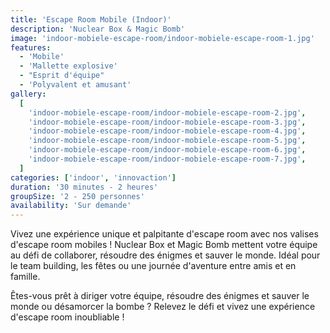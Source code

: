 ```yaml
---
title: 'Escape Room Mobile (Indoor)'
description: 'Nuclear Box & Magic Bomb'
image: 'indoor-mobiele-escape-room/indoor-mobiele-escape-room-1.jpg'
features:
  - 'Mobile'
  - 'Mallette explosive'
  - "Esprit d'équipe"
  - 'Polyvalent et amusant'
gallery:
  [
    'indoor-mobiele-escape-room/indoor-mobiele-escape-room-2.jpg',
    'indoor-mobiele-escape-room/indoor-mobiele-escape-room-3.jpg',
    'indoor-mobiele-escape-room/indoor-mobiele-escape-room-4.jpg',
    'indoor-mobiele-escape-room/indoor-mobiele-escape-room-5.jpg',
    'indoor-mobiele-escape-room/indoor-mobiele-escape-room-6.jpg',
    'indoor-mobiele-escape-room/indoor-mobiele-escape-room-7.jpg',
  ]
categories: ['indoor', 'innovaction']
duration: '30 minutes - 2 heures'
groupSize: '2 - 250 personnes'
availability: 'Sur demande'
---
```


Vivez une expérience unique et palpitante d'escape room avec nos valises d'escape room mobiles ! Nuclear Box et Magic Bomb mettent votre équipe au défi de collaborer, résoudre des énigmes et sauver le monde. Idéal pour le team building, les fêtes ou une journée d'aventure entre amis et en famille.

Êtes-vous prêt à diriger votre équipe, résoudre des énigmes et sauver le monde ou désamorcer la bombe ? Relevez le défi et vivez une expérience d'escape room inoubliable !
